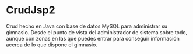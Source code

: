 # CrudJsp2

Crud hecho en Java con base de datos MySQL para administrar su gimnasio. Desde el punto de vista del administrador de sistema sobre todo, aunque con zonas en las que puedes entrar para conseguir información acerca de lo que dispone el gimnasio.
